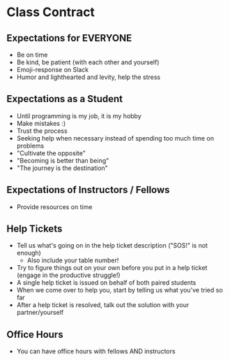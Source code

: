 # Class Contract

## Expectations for EVERYONE
- Be on time
- Be kind, be patient (with each other and yourself)
- Emoji-response on Slack
- Humor and lighthearted and levity, help the stress

## Expectations as a Student
- Until programming is my job, it is my hobby
- Make mistakes :)
- Trust the process
- Seeking help when necessary instead of spending too much time on problems
- "Cultivate the opposite" 
- "Becoming is better than being"
- "The journey is the destination"

## Expectations of Instructors / Fellows
- Provide resources on time

## Help Tickets
- Tell us what's going on in the help ticket description ("SOS!" is not enough)
  - Also include your table number! 
- Try to figure things out on your own before you put in a help ticket (engage in the productive struggle!)
- A single help ticket is issued on behalf of both paired students
- When we come over to help you, start by telling us what you've tried so far
- After a help ticket is resolved, talk out the solution with your partner/yourself

## Office Hours
- You can have office hours with fellows AND instructors
